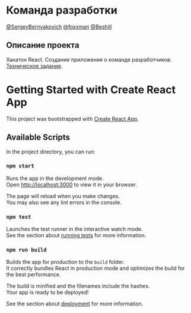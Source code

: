 # Команда разработки

[@SergeyBernyakovich](https://t.me/SergeyBernyakovich)
[@foxxman](https://t.me/foxxman)
[@Beshill](https://t.me/Beshill)

## Описание проекта

Хакатон React. Создание приложения о команде разработчиков.
[Техническое задание](https://vladilen.notion.site/2b51b923f32440879abdd9036c06878c).

# Getting Started with Create React App

This project was bootstrapped with [Create React App](https://github.com/facebook/create-react-app).

## Available Scripts

In the project directory, you can run:

### `npm start`

Runs the app in the development mode.\
Open [http://localhost:3000](http://localhost:3000) to view it in your browser.

The page will reload when you make changes.\
You may also see any lint errors in the console.

### `npm test`

Launches the test runner in the interactive watch mode.\
See the section about [running tests](https://facebook.github.io/create-react-app/docs/running-tests) for more information.

### `npm run build`

Builds the app for production to the `build` folder.\
It correctly bundles React in production mode and optimizes the build for the best performance.

The build is minified and the filenames include the hashes.\
Your app is ready to be deployed!

See the section about [deployment](https://facebook.github.io/create-react-app/docs/deployment) for more information.
